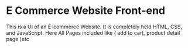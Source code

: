 # E Commerce Website Front-end

This is a UI of an E-commerce Website. It is completely held HTML, CSS, and JavaScript.
Here All Pages included like ( add to cart, product detail page )etc 